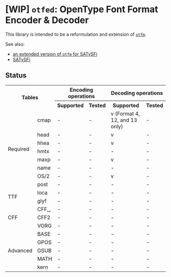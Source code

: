 
# [WIP] `otfed`: OpenType Font Format Encoder & Decoder

This library is intended to be a reformulation and extension of [`otfm`](https://github.com/dbuenzli/otfm).

See also:

* [an extended version of `otfm` for SATySFi](https://github.com/gfngfn/otfm)
* [SATySFi](https://github.com/gfngfn/SATySFi)

## Status

<table>
  <tr>
    <th rowspan="2" colspan="2">Tables</th>
    <th colspan="2">Encoding operations</th>
    <th colspan="3">Decoding operations</th>
  </tr>
  <tr>
    <th>Supported</th><th>Tested</th><th>Supported</th><th>Tested</th>
  </tr>
  <tr><td rowspan="8">Required</td>
      <td>cmap</td><td>-</td><td>-</td><td>v (Format 4, 12, and 13 only)</td><td>-</td></tr>
  <tr><td>head</td><td>-</td><td>-</td><td>v</td><td>-</td></tr>
  <tr><td>hhea</td><td>-</td><td>-</td><td>v</td><td>-</td></tr>
  <tr><td>hmtx</td><td>-</td><td>-</td><td>-</td><td>-</td></tr>
  <tr><td>maxp</td><td>-</td><td>-</td><td>v</td><td>-</td></tr>
  <tr><td>name</td><td>-</td><td>-</td><td>-</td><td>-</td></tr>
  <tr><td>OS/2</td><td>-</td><td>-</td><td>v</td><td>-</td></tr>
  <tr><td>post</td><td>-</td><td>-</td><td>-</td><td>-</td></tr>

  <tr><td rowspan="2">TTF</td>
      <td>loca</td><td>-</td><td>-</td><td>-</td><td>-</td></tr>
  <tr><td>glyf</td><td>-</td><td>-</td><td>-</td><td>-</td></tr>

  <tr><td rowspan="3">CFF</td>
      <td>CFF␣</td><td>-</td><td>-</td><td>-</td><td>-</td></tr>
  <tr><td>CFF2</td><td>-</td><td>-</td><td>-</td><td>-</td></tr>
  <tr><td>VORG</td><td>-</td><td>-</td><td>-</td><td>-</td></tr>

  <tr><td rowspan="5">Advanced</td>
      <td>BASE</td><td>-</td><td>-</td><td>-</td><td>-</td></tr>
  <tr><td>GPOS</td><td>-</td><td>-</td><td>-</td><td>-</td></tr>
  <tr><td>GSUB</td><td>-</td><td>-</td><td>-</td><td>-</td></tr>
  <tr><td>MATH</td><td>-</td><td>-</td><td>-</td><td>-</td></tr>
  <tr><td>kern</td><td>-</td><td>-</td><td>-</td><td>-</td></tr>
</table>
